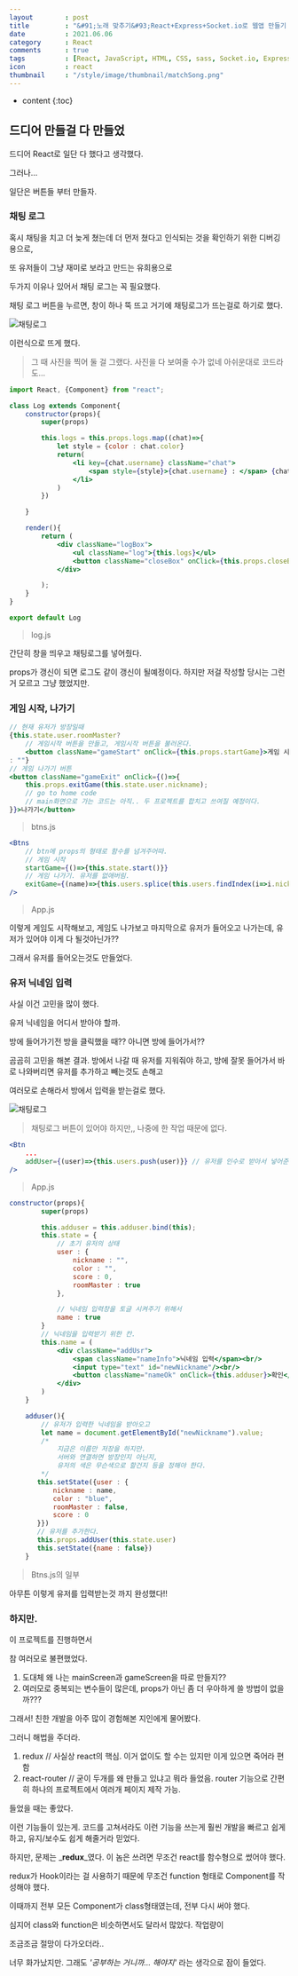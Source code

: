 ```yaml
---
layout        : post
title         : "&#91;노래 맞추기&#93;React+Express+Socket.io로 웹앱 만들기 5일차"
date          : 2021.06.06
category      : React
comments      : true
tags          : [React, JavaScript, HTML, CSS, sass, Socket.io, Express, NodeJS]
icon          : react
thumbnail     : "/style/image/thumbnail/matchSong.png"
---
```


* content
{:toc}

## 드디어 만들걸 다 만들었

드디어 React로 일단 다 했다고 생각했다.

그러나...

일단은 버튼들 부터 만들자.


### 채팅 로그

혹시 채팅을 치고 더 늦게 쳤는데 더 먼저 쳤다고 인식되는 것을 확인하기 위한
디버깅 용으로,

또 유저들이 그냥 재미로 보라고 만드는 
유희용으로

두가지 이유나 있어서 채팅 로그는 꼭 필요했다.

채팅 로그 버튼을 누르면, 창이 하나 뚝 뜨고
거기에 채팅로그가 뜨는걸로 하기로 했다.

![채팅로그](/style/image/react-MatchSong/chatlog.png)

이런식으로 뜨게 했다.

> 그 때 사진을 찍어 둘 걸 그랬다. 사진을 다 보여줄 수가 없네 아쉬운대로 코드라도...


```jsx
import React, {Component} from "react";

class Log extends Component{
    constructor(props){
        super(props)

        this.logs = this.props.logs.map((chat)=>{
            let style = {color : chat.color}
            return(
                <li key={chat.username} className="chat">
                    <span style={style}>{chat.username} : </span> {chat.context}
                </li>
            )
        })

    }

    render(){
        return (
            <div className="logBox">
                <ul className="log">{this.logs}</ul>
                <button className="closeBox" onClick={this.props.closeBox}>닫기</button>
            </div>

        );
    }
}

export default Log
```
> log.js


간단히 창을 띄우고 채팅로그를 넣어줬다.

props가 갱신이 되면 로그도 같이 갱신이 될예정이다.
하지만 저걸 작성할 당시는 그런거 모르고 그냥 했었지만.

### 게임 시작, 나가기

```jsx
// 현재 유저가 방장일때
{this.state.user.roomMaster?
    // 게임시작 버튼을 만들고, 게임시작 버튼을 불러온다.
    <button className="gameStart" onClick={this.props.startGame}>게임 시작</button>
: ""}
// 게임 나가기 버튼
<button className="gameExit" onClick={()=>{
    this.props.exitGame(this.state.user.nickname);
    // go to home code
    // main화면으로 가는 코드는 아직.. 두 프로젝트를 합치고 쓰여질 예정이다.
}}>나가기</button>
```
> btns.js

```jsx
<Btns
    // btn에 props의 형태로 함수를 넘겨주어따.
    // 게임 시작
    startGame={()=>{this.state.start()}}
    // 게임 나가기. 유저를 없애버림.
    exitGame={(name)=>{this.users.splice(this.users.findIndex(i=>i.nickname===name), 1)}}
/>
```
> App.js


이렇게 게임도 시작해보고, 게임도 나가보고
마지막으로 유저가 들어오고 나가는데, 유저가 있어야 이게 다 될것아닌가??

그래서 유저를 들어오는것도 만들었다.


### 유저 닉네임 입력

사실 이건 고민을 많이 했다.

유저 닉네임을 어디서 받아야 할까.

방에 들어가기전 방을 클릭했을 때??
아니면 방에 들어가서??


곰곰히 고민을 해본 결과.
방에서 나갈 때 유저를 지워줘야 하고, 
방에 잘못 들어가서 바로 나와버리면 유저를 추가하고 빼는것도 손해고

여러모로 손해라서 방에서 입력을 받는걸로 했다.

![채팅로그](/style/image/react-MatchSong/inputNickname.png)

> 채팅로그 버튼이 있어야 하지만,, 나중에 한 작업 때문에 없다.

```jsx
<Btn
    ...
    addUser={(user)=>{this.users.push(user)}} // 유저를 인수로 받아서 넣어준다.
/>
```
> App.js

```jsx
constructor(props){
        super(props)

        this.adduser = this.adduser.bind(this);
        this.state = {
            // 초기 유저의 상태
            user : {
                nickname : "",
                color : "",
                score : 0,
                roomMaster : true
            },

            // 닉네임 입력창을 토글 시켜주기 위해서
            name : true
        }
        // 닉네임을 입력받기 위한 칸.
        this.name = (
            <div className="addUsr">
                <span className="nameInfo">닉네임 입력</span><br/>
                <input type="text" id="newNickname"/><br/>
                <button className="nameOk" onClick={this.adduser}>확인</button>
            </div>
        )
    }

    adduser(){
        // 유저가 입력한 닉네임을 받아오고
        let name = document.getElementById("newNickname").value;
        /*
            지금은 이름만 저장을 하지만.
            서버와 연결하면 방장인지 아닌지, 
            유저의 색은 무슨색으로 할건지 등을 정해야 한다.
        */
       this.setState({user : {
           nickname : name,
           color : "blue",
           roomMaster : false,
           score : 0
       }})
       // 유저를 추가한다.
       this.props.addUser(this.state.user)
       this.setState({name : false})
    }
```
> Btns.js의 일부

아무튼 이렇게 유저를 입력받는것 까지 완성했다!!


### 하지만.

이 프로젝트를 진행하면서

참 여러모로 불편했었다.

1. 도대체 왜 나는 mainScreen과 gameScreen을 따로 만들지??
2. 여러모로 중복되는 변수들이 많은데, props가 아닌 좀 더 우아하게 쓸 방법이 없을까???

그래서! 친한 개발을 아주 많이 경험해본 지인에게 물어봤다.

그러니 해법을 주더라.

1. redux // 사실상 react의 핵심. 이거 없이도 할 수는 있지만 이게 있으면 죽어라 편함
2. react-router // 굳이 두개를 왜 만들고 있냐고 뭐라 들었음. router 기능으로 간편히 하나의 프로젝트에서 여러개 페이지 제작 가능.

들었을 때는 좋았다.

이런 기능들이 있는게.
코드를 고쳐서라도 이런 기능을 쓰는게 훨씬 개발을 빠르고 쉽게하고,
유지/보수도 쉽게 해줄거라 믿었다.


하지만,
문제는 _**redux**_였다.
이 놈은 쓰려면 무조건 react를 함수형으로 썼어야 했다.

redux가 Hook이라는 걸 사용하기 때문에 무조건 function 형태로 Component를 작성해야 했다.

이때까지 전부 모든 Component가 class형태였는데, 전부 다시 써야 했다.

심지어 class와 function은 비슷하면서도 달라서 많았다. 작업량이

조금조금 절망이 다가오더라..

너무 화가났지만.
그래도 _'공부하는 거니까... 해야지'_ 라는 생각으로 잠이 들었다.


